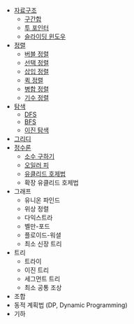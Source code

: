 - [자료구조](./자료구조)
    - [구간합](./자료구조/구간합.java)
    - [투 포인터](./자료구조/투포인터.java)
    - [슬라이딩 윈도우](./자료구조/슬라이딩윈도우.java)
- [정렬](./정렬)
    - [버블 정렬](./정렬/버블정렬.java)
    - [선택 정렬](./정렬/선택정렬.java)
    - [삽입 정렬](./정렬/삽입정렬.java)
    - [퀵 정렬](./정렬/퀵정렬.java)
    - [병합 정렬](./정렬/병합정렬.java)
    - [기수 정렬](./정렬/기수정렬.java)
- [탐색](./탐색)
    - [DFS](./탐색/DFS.java)
    - [BFS](./탐색/BFS.java)
    - [이진 탐색](./탐색/이진탐색.java)
- [그리디](./그리디)
- [정수론](./정수론)
    - [소수 구하기](./정수론/소수구하기_에라토스테네스_체.java)
    - [오일러 피](./정수론/서로소_오일러_피.java)
    - [유클리드 호제법](./정수론/최대공약수_유클리드호제법.java)
    - 확장 유클리드 호제법
- 그래프
    - 유니온 파인드
    - 위상 정렬
    - 다익스트라
    - 벨만-포드
    - 플로이드-워셜
    - 최소 신장 트리
- 트리
    - 트라이
    - 이진 트리
    - 세그먼트 트리
    - 최소 공통 조상
- 조합
- 동적 계획법 (DP, Dynamic Programming)
- 기하
